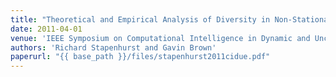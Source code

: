 ```yaml
---
title: "Theoretical and Empirical Analysis of Diversity in Non-Stationary Learning"
date: 2011-04-01
venue: 'IEEE Symposium on Computational Intelligence in Dynamic and Uncertain Environments. Paris, France, April'
authors: 'Richard Stapenhurst and Gavin Brown'
paperurl: "{{ base_path }}/files/stapenhurst2011cidue.pdf"
---
```


